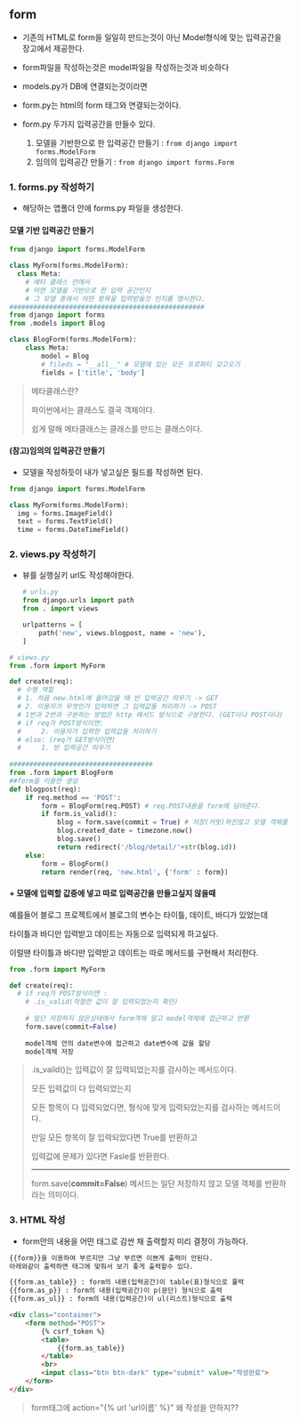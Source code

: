 ## form

- 기존의 HTML로 form을 일일히 만드는것이 아닌 Model형식에 맞는 입력공간을 장고에서 제공한다.

- form파일을 작성하는것은 model파일을 작성하는것과 비슷하다
- models.py가 DB에 연결되는것이라면
- form.py는 html의 form 태그와 연결되는것이다.

- form.py 두가지 입력공간을 만들수 있다.
  1. 모델을 기반한으로 한 입력공간 만들기 : `from django import forms.ModelForm`
  2. 임의의 입력공간 만들기 : `from django import forms.Form`



### 1. forms.py 작성하기

- 해당하는 앱폴더 안에 forms.py 파일을 생성한다.

#### 모델 기반 입력공간 만들기

```python
from django import forms.ModelForm

class MyForm(forms.ModelForm):
  class Meta:
    # 메타 클래스 안에서
    # 어떤 모델을 기반으로 한 입력 공간인지
    # 그 모델 중에서 어떤 항목을 입력받을것 인지를 명시한다.
#################################################
from django import forms
from .models import Blog

class BlogForm(forms.ModelForm):
    class Meta:
        model = Blog
        # fileds = "__all__" # 모델에 있는 모든 프로퍼티 갖고오기
        fields = ['title', 'body']
```

> 메타클래스란?
>
> 파이썬에서는 클래스도 결국 객체이다.
>
> 쉽게 말해 메타클래스는 클래스를 만드는 클래스이다.

#### (참고)임의의 입력공간 만들기

- 모델을 작성하듯이 내가 넣고싶은 필드를 작성하면 된다.

```python
from django import forms.ModelForm

class MyForm(forms.ModelForm):
  img = forms.ImageField()
  text = forms.TextField()
  time = forms.DateTimeField()
```



### 2. views.py 작성하기

- 뷰를 실행실키 url도 작성해야한다.

  ```python
  # urls.py
  from django.urls import path
  from . import views
  
  urlpatterns = [
      path('new', views.blogpost, name = 'new'),
  ]
  ```

```python
# views.py
from .form import MyForm

def create(req):
  # 수행 역할
  # 1. 처음 new.html에 들어갔을 때 빈 입력공간 띄우기 -> GET
  # 2. 이용자가 무엇인가 입력하면 그 입력값들 처리하기 -> POST
  # 1번과 2번과 구분하는 방법은 http 메서드 방식으로 구분한다. (GET이냐 POST이냐)
  # if req가 POST방식이면:
  #		2. 이용자가 입력한 입력값들 처리하기
  # else: (req가 GET방식이면)
  #		1. 빈 입력공간 띄우기
  
####################################
from .form import BlogForm
##form을 이용한 생성
def blogpost(req):
    if req.method == 'POST':
        form = BlogForm(req.POST) # req.POST내용을 form에 담아준다.
        if form.is_valid():
            blog = form.save(commit = True) # 저장(커밋)하진않고 모델 객체를 불런온다.
            blog.created_date = timezone.now()
            blog.save()
            return redirect('/blog/detail/'+str(blog.id))
    else:
        form = BlogForm()
        return render(req, 'new.html', {'form' : form})
```

#### + 모델에 입력할 값중에 넣고 따로 입력공간을 만들고싶지 않을때

예를들어 블로그 프로젝트에서 블로그의 변수는 타이틀, 데이트, 바디가 있었는데 

타이틀과 바디만 입력받고 데이트는 자동으로 입력되게 하고싶다. 

이럴땐 타이틀과 바디만 입력받고 데이트는 따로 메서드를 구현해서 처리한다.

```python
from .form import MyForm

def create(req):
  # if req가 POST방식이면 : 
    # .is_valid(적절한 값이 잘 입력되었는지 확인)
    
    # 일단 저장하지 않은상태에서 form객체 말고 model객체에 접근하고 반환
    form.save(commit=False)
    
    model객체 안의 date변수에 접근하고 date변수에 값을 할당 
    model객체 저장
```

> .is_vaild()는 입력값이 잘 입력되었는지를 검사하는 메서드이다.
>
> 모든 입력값이 다 입력되었는지
>
> 모든 항목이 다 입력되었다면, 형식에 맞게 입력되었는지를 검사하는 메서드이다.
>
> 만일 모든 항목이 잘 입력되었다면 True를 반환하고
>
> 입력값에 문제가 있다면 Fasle를 반환한다.
>
> ---
>
> form.save(**commit=False**) 메서드는 일단 저장하지 않고 모델 객체를 반환하라는 의미이다.

### 3. HTML 작성

- form안의 내용을 어떤 태그로 감싼 채 출력할지 미리 결정이 가능하다.

```html
{{form}}을 이용하여 부르지만 그냥 부르면 이쁘게 출력이 안된다.
아래와같이 출력하면 태그에 맞춰서 보기 좋게 출력할수 있다.

{{form.as_table}} : form의 내용(입력공간)이 table(표)형식으로 풀력
{{form.as_p}} : form의 내용(입력공간)이 p(문단) 형식으로 출력
{{form.as_ul}} : form의 내용(입력공간)이 ul(리스트)형식으로 출력
```

```html
<div class="container">
    <form method="POST">
        {% csrf_token %}
        <table>
            {{form.as_table}}
        </table>
        <br>
        <input class="btn btn-dark" type="submit" value="작성완료">
    </form>
</div>
```

> form태그에 action="{% url 'url이름' %}" 왜 작성을 안하지??

